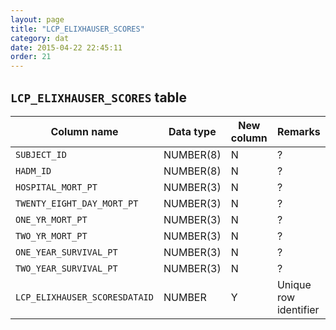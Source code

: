 ```yaml
---
layout: page
title: "LCP_ELIXHAUSER_SCORES"
category: dat
date: 2015-04-22 22:45:11
order: 21
---
```


## ```LCP_ELIXHAUSER_SCORES``` table

Column name | Data type | New column | Remarks
--- | --- | --- | ---
```SUBJECT_ID``` | NUMBER(8) | N | ?
```HADM_ID``` | NUMBER(8) | N | ?
```HOSPITAL_MORT_PT``` | NUMBER(3) | N | ?
```TWENTY_EIGHT_DAY_MORT_PT``` | NUMBER(3) | N | ?
```ONE_YR_MORT_PT``` | NUMBER(3) | N | ?
```TWO_YR_MORT_PT``` | NUMBER(3) | N | ?
```ONE_YEAR_SURVIVAL_PT``` | NUMBER(3) | N | ?
```TWO_YEAR_SURVIVAL_PT``` | NUMBER(3) | N | ?
```LCP_ELIXHAUSER_SCORESDATAID``` | NUMBER | Y | Unique row identifier

